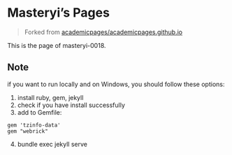 # Masteryi’s Pages

> Forked from [academicpages/academicpages.github.io](https://github.com/academicpages/academicpages.github.io)

This is the page of masteryi-0018.

## Note
if you want to run locally and on Windows, you should follow these options:
1. install ruby, gem, jekyll
2. check if you have install successfully
3. add to Gemfile:
```
gem 'tzinfo-data'
gem "webrick"
```
4. bundle exec jekyll serve